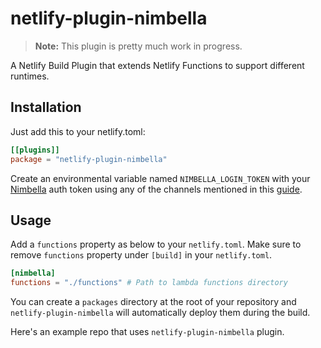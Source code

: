 # netlify-plugin-nimbella

> **Note:** This plugin is pretty much work in progress.

A Netlify Build Plugin that extends Netlify Functions to support different runtimes.

## Installation

Just add this to your netlify.toml:

```toml
[[plugins]]
package = "netlify-plugin-nimbella"
```

Create an environmental variable named `NIMBELLA_LOGIN_TOKEN` with your [Nimbella](https://nimbella.com/signup) auth token using any of the channels mentioned in this [guide](https://docs.netlify.com/configure-builds/environment-variables/#declare-variables).

## Usage

Add a `functions` property as below to your `netlify.toml`. Make sure to remove `functions` property under `[build]` in your `netlify.toml`.

```toml
[nimbella]
functions = "./functions" # Path to lambda functions directory
```

You can create a `packages` directory at the root of your repository and `netlify-plugin-nimbella` will automatically deploy them during the build.

Here's an example repo that uses `netlify-plugin-nimbella` plugin.
